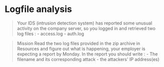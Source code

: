 # Logfile analysis

>Your IDS (intrusion detection system) has reported some unusual activity on the company server, so you logged in and retrieved two log files :
    - access.log
    - auth.log

>Mission
Read the two log files provided in the zip archive in Resources and figure out what is happening, your employer is expecting a report by Monday.
In the report you should write :
    - The filename and its corresponding attack
    - the attackers' IP address(es)
